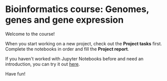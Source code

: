 # Bioinformatics course: Genomes, genes and gene expression

Welcome to the course! 

When you start working on a new project, check out the **Project tasks** first. 
Complete the notebooks in order and fill the **Project report**.

If you haven't worked with Jupyter Notebooks before and need an introduction, you can try it out <a href="https://docs.jupyter.org/en/latest/start/index.html">here</a>.

Have fun!
